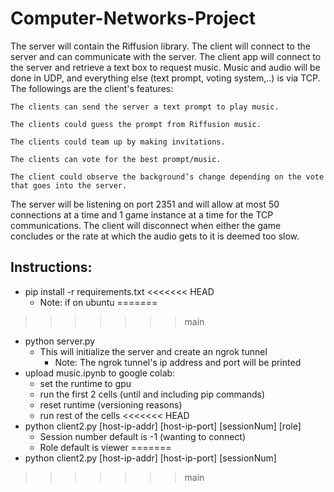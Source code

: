 # Computer-Networks-Project
The server will contain the Riffusion library. The client will connect to the server and can communicate with the server. The client app will connect to the server and retrieve a text box to request music. Music and audio will be done in UDP, and everything else (text prompt, voting system,..) is via TCP. The followings are the client's features: 

    The clients can send the server a text prompt to play music.
    
    The clients could guess the prompt from Riffusion music.
    
    The clients could team up by making invitations. 
    
    The clients can vote for the best prompt/music. 
    
    The client could observe the background’s change depending on the vote that goes into the server.
    
The server will be listening on port 2351 and will allow at most 50 connections at a time and 1 game instance at a time for the TCP communications. The client will disconnect when either the game concludes or the rate at which the audio gets to it is deemed too slow. 

## Instructions:
- pip install -r requirements.txt
<<<<<<< HEAD
    - Note: if on ubuntu
=======
>>>>>>> main
- python server.py
    - This will initialize the server and create an ngrok tunnel
        - Note: The ngrok tunnel's ip address and port will be printed
- upload music.ipynb to google colab:
    - set the runtime to gpu
    - run the first 2 cells (until and including pip commands)
    - reset runtime (versioning reasons)
    - run rest of the cells
<<<<<<< HEAD
- python client2.py [host-ip-addr] [host-ip-port] [sessionNum] [role]
    - Session number default is -1 (wanting to connect)
    - Role default is viewer
=======
- python client2.py [host-ip-addr] [host-ip-port] [sessionNum]
>>>>>>> main
